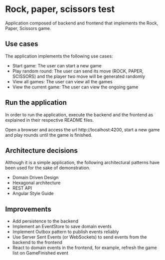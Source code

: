# Rock, paper, scissors test

Application composed of backend and frontend that implements the Rock, Paper, Scissors game.

## Use cases

The application implements the following use cases:

- Start game: The user can start a new game
- Play random round: The user can send its move (ROCK, PAPER, SCISSORS) and the player two move will be generated randomly
- View all games: The user can view all the games
- View the current game: The user can view the ongoing game

## Run the application

In order to run the application, execute the backend and the frontend as explained in their respective README files.

Open a browser and access the url http://localhost:4200, start a new game and play rounds until the game is finished.

## Architecture decisions

Although it is a simple application, the following architectural patterns have been used for the sake of demonstration.

- Domain Driven Design
- Hexagonal architecture
- REST API
- Angular Style Guide

## Improvements

- Add persistence to the backend
- Implement an EventStore to save domain events
- Implement Outbox pattern to publish events reliably
- Use Server Sent Events (or WebSockets) to send events from the backend to the frontend
- React to domain events in the frontend, for example, refresh the game list on GameFinished event
